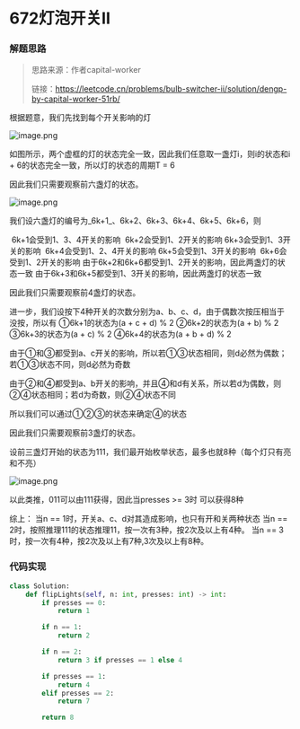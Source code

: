 # 672灯泡开关Ⅱ

### 解题思路

> 思路来源：作者capital-worker
>
> 链接：https://leetcode.cn/problems/bulb-switcher-ii/solution/dengp-by-capital-worker-51rb/

根据题意，我们先找到每个开关影响的灯

![image.png](https://pic.leetcode-cn.com/1663199774-ViXZgK-image.png)

如图所示，两个虚框的灯的状态完全一致，因此我们任意取一盏灯i，则i的状态和i + 6的状态完全一致，所以灯的状态的周期T = 6

因此我们只需要观察前六盏灯的状态。

![image.png](https://pic.leetcode-cn.com/1663199810-cSHGQC-image.png)

我们设六盏灯的编号为_6k+1_、6k+2、6k+3、6k+4、6k+5、6k+6，则

​ 6k+1会受到1、3、4开关的影响 ​ 6k+2会受到1、2开关的影响 ​ 6k+3会受到1、3开关的影响 ​ 6k+4会受到1、2、4开关的影响 ​ 6k+5会受到1、3开关的影响 ​ 6k+6会受到1、2开关的影响 由于6k+2和6k+6都受到1、2开关的影响，因此两盏灯的状态一致 由于6k+3和6k+5都受到1、3开关的影响，因此两盏灯的状态一致

因此我们只需要观察前4盏灯的状态。

进一步，我们设按下4种开关的次数分别为a、b、c、d，由于偶数次按压相当于没按，所以有 ①6k+1的状态为(a + c + d) % 2 ②6k+2的状态为(a + b) % 2 ③6k+3的状态为(a + c) % 2 ④6k+4的状态为(a + b + d) % 2

由于①和③都受到a、c开关的影响，所以若①③状态相同，则d必然为偶数；若①③状态不同，则d必然为奇数

由于②和④都受到a、b开关的影响，并且④和d有关系，所以若d为偶数，则②④状态相同；若d为奇数，则②④状态不同

所以我们可以通过①②③的状态来确定④的状态

因此我们只需要观察前3盏灯的状态。

设前三盏灯开始的状态为111，我们最开始枚举状态，最多也就8种（每个灯只有亮和不亮）

![image.png](https://pic.leetcode-cn.com/1663212415-WztOlf-image.png)

以此类推，011可以由111获得，因此当presses >= 3时 可以获得8种

综上： 当n == 1时，开关a、c、d对其造成影响，也只有开和关两种状态 当n == 2时，按照推理111的状态推理11，按一次有3种，按2次及以上有4种。 当n == 3时，按一次有4种，按2次及以上有7种,3次及以上有8种。

### 代码实现

```python
class Solution:
    def flipLights(self, n: int, presses: int) -> int:
        if presses == 0:
            return 1

        if n == 1:
            return 2

        if n == 2:
            return 3 if presses == 1 else 4

        if presses == 1:
            return 4
        elif presses == 2:
            return 7

        return 8
```
